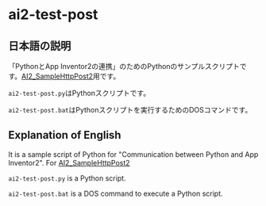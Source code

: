 # ai2-test-post

## 日本語の説明

「PythonとApp Inventor2の連携」のためのPythonのサンプルスクリプトです。[AI2_SampleHttpPost2](https://github.com/WAKU-TAKE-A/AI2_SampleHttpPost2)用です。

`ai2-test-post.py`はPythonスクリプトです。

`ai2-test-post.bat`はPythonスクリプトを実行するためのDOSコマンドです。

## Explanation of English

It is a sample script of Python for "Communication between Python and App Inventor2". For [AI2_SampleHttpPost2](https://github.com/WAKU-TAKE-A/AI2_SampleHttpPost2)

`ai2-test-post.py` is a Python script.

`ai2-test-post.bat` is a DOS command to execute a Python script.

